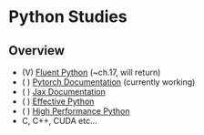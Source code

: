 # Python Studies

## Overview

* (V) [Fluent Python](https://www.oreilly.com/library/view/fluent-python-2nd/9781492056348/) (~ch.17, will return)  
* ( ) [Pytorch Documentation](https://pytorch.org/docs/stable/index.html) (currently working)  
* ( ) [Jax Documentation](https://jax.readthedocs.io/en/latest/) 
* ( ) [Effective Python](https://effectivepython.com/)
* ( ) [High Performance Python](https://www.oreilly.com/library/view/high-performance-python/9781492055013/)
* C, C++, CUDA etc... 
